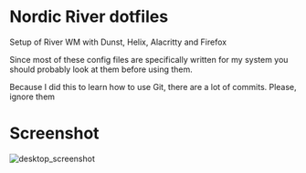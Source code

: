 # Nordic River dotfiles

Setup of River WM with Dunst, Helix, Alacritty and Firefox

Since most of these config files are specifically written for my system you should probably look at them before using them.

Because I did this to learn how to use Git, there are a lot of commits. Please, ignore them

# Screenshot
![desktop_screenshot](https://github.com/completely-normal-dude/completely-normal-dotfiles/assets/83839817/103802f8-205a-4291-abea-8f0ac2220f68)
